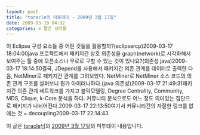 ```yaml
---
layout: post
title: "toracle의 미투데이 - 2009년 3월 17일"
date: 2009-03-18 04:32
categories: ⊙ 짧은 생각들
---
```


이 Eclipse 구성 요소들 중 어떤 것들을 활용할까?(eclipsercp)2009-03-17 18:04:00java 프로젝트에서 패키지간 상호 의존성을 graph(network)로 시각화해서 보여주는 툴 중에 오픈소스나 무료로 구할 수 있는 것이 있나요?(의존성 java)2009-03-17 18:14:50결국, JDepend를 사용해서 패키지간 의존 관계를 데이터로 출력한 다음, NetMiner로 패키지간 관계를 그려보았다. NetMiner로 NetMiner 소스 코드의 의존 관계 구조를 살펴보니 뭔가 아이러니하다.(java 의존성)2009-03-17 21:49:31패키지간 의존 관계 네트워크를 가지고 블럭모델링, Degree Centrality, Community, MDS, Clique, k-Core 분석을 하다. 커뮤니티 분석으로도 어느 정도 의미있는 집단으로 패키지가 나뉘어진다.2009-03-17 22:13:50여기서 커뮤니티간의 자잘한 링크를 없애는 것 = decoupling2009-03-17 22:14:43

이 글은 [toracle](http://me2day.net/toracle)님의 [2009년 3월 17일](http://me2day.net/toracle/2009/03/17#18:04:00)의 미투데이 내용입니다.


       
